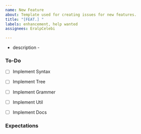 ```yaml
---
name: New Feature
about: Template used for creating issues for new features.
title: "[FEAT.] "
labels: enhancement, help wanted
assignees: EralpCelebi

---
```


- description -
 
### To-Do 

- [ ] Implement Syntax

- [ ] Implement Tree

- [ ] Implement Grammer

- [ ] Implement Util

- [ ] Implement Docs

### Expectations
